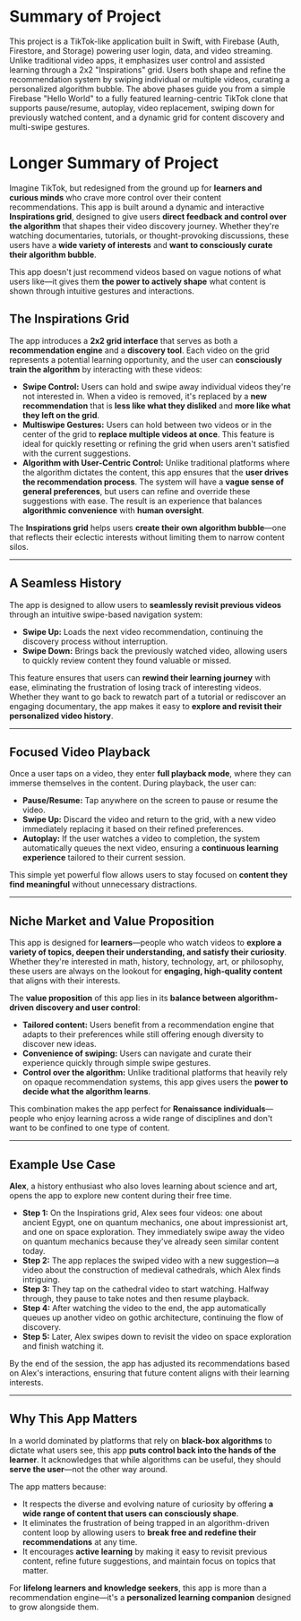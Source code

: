 # Summary of Project
This project is a TikTok-like application built in Swift, with Firebase (Auth, Firestore, and Storage) powering user login, data, and video streaming. Unlike traditional video apps, it emphasizes user control and assisted learning through a 2x2 "Inspirations" grid. Users both shape and refine the recommendation system by swiping individual or multiple videos, curating a personalized algorithm bubble. The above phases guide you from a simple Firebase "Hello World" to a fully featured learning-centric TikTok clone that supports pause/resume, autoplay, video replacement, swiping down for previously watched content, and a dynamic grid for content discovery and multi-swipe gestures.

# Longer Summary of Project
Imagine TikTok, but redesigned from the ground up for **learners and curious minds** who crave more control over their content recommendations. This app is built around a dynamic and interactive **Inspirations grid**, designed to give users **direct feedback and control over the algorithm** that shapes their video discovery journey. Whether they're watching documentaries, tutorials, or thought-provoking discussions, these users have a **wide variety of interests** and **want to consciously curate their algorithm bubble**.

This app doesn't just recommend videos based on vague notions of what users like—it gives them **the power to actively shape** what content is shown through intuitive gestures and interactions.

## **The Inspirations Grid**

The app introduces a **2x2 grid interface** that serves as both a **recommendation engine** and a **discovery tool**. Each video on the grid represents a potential learning opportunity, and the user can **consciously train the algorithm** by interacting with these videos:

- **Swipe Control:** Users can hold and swipe away individual videos they're not interested in. When a video is removed, it's replaced by a **new recommendation** that is **less like what they disliked** and **more like what they left on the grid**.
- **Multiswipe Gestures:** Users can hold between two videos or in the center of the grid to **replace multiple videos at once**. This feature is ideal for quickly resetting or refining the grid when users aren't satisfied with the current suggestions.
- **Algorithm with User-Centric Control:** Unlike traditional platforms where the algorithm dictates the content, this app ensures that the **user drives the recommendation process**. The system will have a **vague sense of general preferences**, but users can refine and override these suggestions with ease. The result is an experience that balances **algorithmic convenience** with **human oversight**.

The **Inspirations grid** helps users **create their own algorithm bubble**—one that reflects their eclectic interests without limiting them to narrow content silos.

---

## **A Seamless History**

The app is designed to allow users to **seamlessly revisit previous videos** through an intuitive swipe-based navigation system:

- **Swipe Up:** Loads the next video recommendation, continuing the discovery process without interruption.
- **Swipe Down:** Brings back the previously watched video, allowing users to quickly review content they found valuable or missed.

This feature ensures that users can **rewind their learning journey** with ease, eliminating the frustration of losing track of interesting videos. Whether they want to go back to rewatch part of a tutorial or rediscover an engaging documentary, the app makes it easy to **explore and revisit their personalized video history**.

---

## **Focused Video Playback**

Once a user taps on a video, they enter **full playback mode**, where they can immerse themselves in the content. During playback, the user can:

- **Pause/Resume:** Tap anywhere on the screen to pause or resume the video.
- **Swipe Up:** Discard the video and return to the grid, with a new video immediately replacing it based on their refined preferences.
- **Autoplay:** If the user watches a video to completion, the system automatically queues the next video, ensuring a **continuous learning experience** tailored to their current session.

This simple yet powerful flow allows users to stay focused on **content they find meaningful** without unnecessary distractions.

---

## **Niche Market and Value Proposition**

This app is designed for **learners**—people who watch videos to **explore a variety of topics, deepen their understanding, and satisfy their curiosity**. Whether they're interested in math, history, technology, art, or philosophy, these users are always on the lookout for **engaging, high-quality content** that aligns with their interests.

The **value proposition** of this app lies in its **balance between algorithm-driven discovery and user control**:

- **Tailored content:** Users benefit from a recommendation engine that adapts to their preferences while still offering enough diversity to discover new ideas.
- **Convenience of swiping:** Users can navigate and curate their experience quickly through simple swipe gestures.
- **Control over the algorithm:** Unlike traditional platforms that heavily rely on opaque recommendation systems, this app gives users the **power to decide what the algorithm learns**.

This combination makes the app perfect for **Renaissance individuals**—people who enjoy learning across a wide range of disciplines and don't want to be confined to one type of content.

---

## **Example Use Case**

**Alex**, a history enthusiast who also loves learning about science and art, opens the app to explore new content during their free time.

- **Step 1:** On the Inspirations grid, Alex sees four videos: one about ancient Egypt, one on quantum mechanics, one about impressionist art, and one on space exploration. They immediately swipe away the video on quantum mechanics because they've already seen similar content today.
- **Step 2:** The app replaces the swiped video with a new suggestion—a video about the construction of medieval cathedrals, which Alex finds intriguing.
- **Step 3:** They tap on the cathedral video to start watching. Halfway through, they pause to take notes and then resume playback.
- **Step 4:** After watching the video to the end, the app automatically queues up another video on gothic architecture, continuing the flow of discovery.
- **Step 5:** Later, Alex swipes down to revisit the video on space exploration and finish watching it.

By the end of the session, the app has adjusted its recommendations based on Alex's interactions, ensuring that future content aligns with their learning interests.

---

## **Why This App Matters**

In a world dominated by platforms that rely on **black-box algorithms** to dictate what users see, this app **puts control back into the hands of the learner**. It acknowledges that while algorithms can be useful, they should **serve the user**—not the other way around.

The app matters because:

- It respects the diverse and evolving nature of curiosity by offering **a wide range of content that users can consciously shape**.
- It eliminates the frustration of being trapped in an algorithm-driven content loop by allowing users to **break free and redefine their recommendations** at any time.
- It encourages **active learning** by making it easy to revisit previous content, refine future suggestions, and maintain focus on topics that matter.

For **lifelong learners and knowledge seekers**, this app is more than a recommendation engine—it's a **personalized learning companion** designed to grow alongside them.
